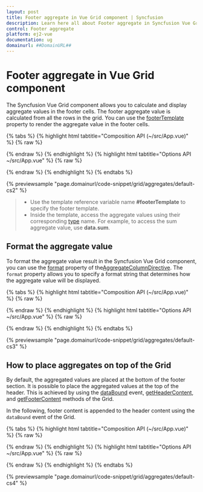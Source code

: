 ```yaml
---
layout: post
title: Footer aggregate in Vue Grid component | Syncfusion
description: Learn here all about Footer aggregate in Syncfusion Vue Grid component of Syncfusion Essential JS 2 and more.
control: Footer aggregate 
platform: ej2-vue
documentation: ug
domainurl: ##DomainURL##
---
```


# Footer aggregate in Vue Grid component

The Syncfusion Vue Grid component allows you to calculate and display aggregate values in the footer cells. The footer aggregate value is calculated from all the rows in the grid. You can use the [footerTemplate](https://ej2.syncfusion.com/vue/documentation/api/grid/aggregateColumnDirective/#footertemplate) property to render the aggregate value in the footer cells.

{% tabs %}
{% highlight html tabtitle="Composition API (~/src/App.vue)" %}
{% raw %}
<template>
    <div id="app">
        <ejs-grid :dataSource='data' height='210px'>
            <e-columns>
                <e-column field='OrderID' headerText='Order ID' textAlign='right' width=120></e-column>
                <e-column field='CustomerID' headerText='Customer ID' width=150></e-column>
                <e-column field='Freight' width=150></e-column>
                <e-column field='ShipName' headerText='Ship Name' width=150></e-column>
            </e-columns>
            <e-aggregates>
                <e-aggregate>
                    <e-columns>
                        <e-column type="Sum" field="Freight" :footerTemplate='footerSum'></e-column>
                    </e-columns>
                </e-aggregate>
                <e-aggregate>
                    <e-columns>
                        <e-column type="Max" field="Freight" :footerTemplate='footerMax'></e-column>
                    </e-columns>
                </e-aggregate>
          </e-aggregates>
        </ejs-grid>
    </div>
</template>
<script setup>
import { provide, createApp } from "vue";
import { GridComponent as EjsGrid, ColumnsDirective as EColumns, ColumnDirective as EColumn, AggregateDirective as EAggregate, AggregatesDirective as EAggregates, Aggregate } from "@syncfusion/ej2-vue-grids";
import { data } from './datasource.js';
const app = createApp();
      const footerSum: function () {
        return  { template : app.component('sumTemplate', {
            template: `<span>Sum: {{data.Sum}}</span>`,
            data () {return { data: {}};}
            })
          }
      }
      const footerMax: function () {
        return  { template : app.component('maxTemplate', {
            template: `<span>Max: {{data.Max}}</span>`,
            data () {return { data: {}};}
            })
          }
      }
  provide('grid',  [Aggregate]);
</script>
<style>
  @import "../node_modules/@syncfusion/ej2-base/styles/tailwind.css";
  @import "../node_modules/@syncfusion/ej2-buttons/styles/tailwind.css";
  @import "../node_modules/@syncfusion/ej2-calendars/styles/tailwind.css";
  @import "../node_modules/@syncfusion/ej2-dropdowns/styles/tailwind.css";
  @import "../node_modules/@syncfusion/ej2-inputs/styles/tailwind.css";
  @import "../node_modules/@syncfusion/ej2-navigations/styles/tailwind.css";
  @import "../node_modules/@syncfusion/ej2-popups/styles/tailwind.css";
  @import "../node_modules/@syncfusion/ej2-splitbuttons/styles/tailwind.css";
  @import "../node_modules/@syncfusion/ej2-vue-grids/styles/tailwind.css";
  @import "../node_modules/@syncfusion/ej2-vue-buttons/styles/tailwind.css";
</style>
{% endraw %}
{% endhighlight %}
{% highlight html tabtitle="Options API ~/src/App.vue" %}
{% raw %}
<template>
    <div id="app">
        <ejs-grid :dataSource='data' height='210px'>
            <e-columns>
                <e-column field='OrderID' headerText='Order ID' textAlign='right' width=120></e-column>
                <e-column field='CustomerID' headerText='Customer ID' width=150></e-column>
                <e-column field='Freight' width=150></e-column>
                <e-column field='ShipName' headerText='Ship Name' width=150></e-column>
            </e-columns>
            <e-aggregates>
                <e-aggregate>
                    <e-columns>
                        <e-column type="Sum" field="Freight" :footerTemplate='footerSum'></e-column>
                    </e-columns>
                </e-aggregate>
                <e-aggregate>
                    <e-columns>
                        <e-column type="Max" field="Freight" :footerTemplate='footerMax'></e-column>
                    </e-columns>
                </e-aggregate>
          </e-aggregates>
        </ejs-grid>
    </div>
</template>
<script>
import { GridComponent, ColumnDirective, ColumnsDirective, AggregateDirective, AggregatesDirective, Aggregate } from "@syncfusion/ej2-vue-grids";
import { data } from './datasource.js';
import { createApp } from "vue";
const app = createApp();
export default {
name: "App",
components: {
"ejs-grid":GridComponent,
"e-columns":ColumnsDirective,
"e-column":ColumnDirective,
"e-aggregates":AggregatesDirective,
"e-aggregate":AggregateDirective
},
  data() {
    return {
      data: data,
      footerSum: function () {
        return  { template : app.component('sumTemplate', {
            template: `<span>Sum: {{data.Sum}}</span>`,
            data () {return { data: {}};}
            })
          }
      },
      footerMax: function () {
        return  { template : app.component('maxTemplate', {
            template: `<span>Max: {{data.Max}}</span>`,
            data () {return { data: {}};}
            })
          }
      }
    };
  },
  provide: {
      grid: [Aggregate]
  }
}
</script>
<style>
  @import "../node_modules/@syncfusion/ej2-base/styles/tailwind.css";
  @import "../node_modules/@syncfusion/ej2-buttons/styles/tailwind.css";
  @import "../node_modules/@syncfusion/ej2-calendars/styles/tailwind.css";
  @import "../node_modules/@syncfusion/ej2-dropdowns/styles/tailwind.css";
  @import "../node_modules/@syncfusion/ej2-inputs/styles/tailwind.css";
  @import "../node_modules/@syncfusion/ej2-navigations/styles/tailwind.css";
  @import "../node_modules/@syncfusion/ej2-popups/styles/tailwind.css";
  @import "../node_modules/@syncfusion/ej2-splitbuttons/styles/tailwind.css";
  @import "../node_modules/@syncfusion/ej2-vue-grids/styles/tailwind.css";
  @import "../node_modules/@syncfusion/ej2-vue-buttons/styles/tailwind.css";
</style>
{% endraw %}
{% endhighlight %}
{% endtabs %}
        
{% previewsample "page.domainurl/code-snippet/grid/aggregates/default-cs2" %}

> * Use the template reference variable name **#footerTemplate** to specify the footer template.
> * Inside the template, access the aggregate values using their corresponding [type](https://ej2.syncfusion.com/vue/documentation/api/grid/aggregateColumnDirective/#type) name. For example, to access the sum aggregate value, use **data.sum**.

## Format the aggregate value

To format the aggregate value result in the Syncfusion Vue Grid component, you can use the [format](https://ej2.syncfusion.com/vue/documentation/api/grid/aggregateColumnDirective/#format) property of the[AggregateColumnDirective](https://ej2.syncfusion.com/vue/documentation/api/grid/aggregateColumnDirective/). The `format` property allows you to specify a format string that determines how the aggregate value will be displayed.

{% tabs %}
{% highlight html tabtitle="Composition API (~/src/App.vue)" %}
{% raw %}
<template>
    <div id="app">
        <ejs-grid :dataSource='data' height='210px'>
            <e-columns>
                <e-column field='OrderID' headerText='Order ID' textAlign='right' width=120></e-column>
                <e-column field='CustomerID' headerText='Customer ID' width=150></e-column>
                <e-column field='Freight' width=150></e-column>
                <e-column field='ShipName' headerText='Ship Name' width=150></e-column>
            </e-columns>
            <e-aggregates>
                <e-aggregate>
                    <e-columns>
                        <e-column type="Sum" field="Freight" format="N0" :footerTemplate='footerSum'></e-column>
                    </e-columns>
                </e-aggregate>
                <e-aggregate>
                    <e-columns>
                        <e-column type="Max" field="Freight" format="N0" :footerTemplate='footerMax'></e-column>
                    </e-columns>
                </e-aggregate>
          </e-aggregates>
        </ejs-grid>
    </div>
</template>
<script setup>
import { provide, createApp } from "vue";
import { GridComponent as EjsGrid, ColumnsDirective as EColumns, ColumnDirective as EColumn, AggregateDirective as EAggregate, AggregatesDirective as EAggregates, Aggregate } from "@syncfusion/ej2-vue-grids";
import { data } from './datasource.js';
const app = createApp();
      const footerSum = function () {
        return  { template : app.component('sumTemplate', {
            template: `<span>Sum: {{data.Sum}}</span>`,
            data () {return { data: {}};}
            })
          }
      },
      const footerMax = function () {
        return  { template : app.component('maxTemplate', {
            template: `<span>Max: {{data.Max}}</span>`,
            data () {return { data: {}};}
            })
          }
      }
  provide('grid',  [Aggregate]);
</script>
<style>
  @import "../node_modules/@syncfusion/ej2-base/styles/tailwind.css";
  @import "../node_modules/@syncfusion/ej2-buttons/styles/tailwind.css";
  @import "../node_modules/@syncfusion/ej2-calendars/styles/tailwind.css";
  @import "../node_modules/@syncfusion/ej2-dropdowns/styles/tailwind.css";
  @import "../node_modules/@syncfusion/ej2-inputs/styles/tailwind.css";
  @import "../node_modules/@syncfusion/ej2-navigations/styles/tailwind.css";
  @import "../node_modules/@syncfusion/ej2-popups/styles/tailwind.css";
  @import "../node_modules/@syncfusion/ej2-splitbuttons/styles/tailwind.css";
  @import "../node_modules/@syncfusion/ej2-vue-grids/styles/tailwind.css";
  @import "../node_modules/@syncfusion/ej2-vue-buttons/styles/tailwind.css";
</style>
{% endraw %}
{% endhighlight %}
{% highlight html tabtitle="Options API ~/src/App.vue" %}
{% raw %}
<template>
    <div id="app">
        <ejs-grid :dataSource='data' height='210px'>
            <e-columns>
                <e-column field='OrderID' headerText='Order ID' textAlign='right' width=120></e-column>
                <e-column field='CustomerID' headerText='Customer ID' width=150></e-column>
                <e-column field='Freight' width=150></e-column>
                <e-column field='ShipName' headerText='Ship Name' width=150></e-column>
            </e-columns>
            <e-aggregates>
                <e-aggregate>
                    <e-columns>
                        <e-column type="Sum" field="Freight" format="N0" :footerTemplate='footerSum'></e-column>
                    </e-columns>
                </e-aggregate>
                <e-aggregate>
                    <e-columns>
                        <e-column type="Max" field="Freight" format="N0" :footerTemplate='footerMax'></e-column>
                    </e-columns>
                </e-aggregate>
          </e-aggregates>
        </ejs-grid>
    </div>
</template>
<script>
import { GridComponent, ColumnDirective, ColumnsDirective, AggregateDirective, AggregatesDirective, Aggregate } from "@syncfusion/ej2-vue-grids";
import { data } from './datasource.js';
import { createApp } from "vue";
const app = createApp();
export default {
name: "App",
components: {
"ejs-grid":GridComponent,
"e-columns":ColumnsDirective,
"e-column":ColumnDirective,
"e-aggregates":AggregatesDirective,
"e-aggregate":AggregateDirective
},
  data() {
    return {
      data: data,
      footerSum: function () {
        return  { template : app.component('sumTemplate', {
            template: `<span>Sum: {{data.Sum}}</span>`,
            data () {return { data: {}};}
            })
          }
      },
      footerMax: function () {
        return  { template : app.component('maxTemplate', {
            template: `<span>Max: {{data.Max}}</span>`,
            data () {return { data: {}};}
            })
          }
      }
    };
  },
  provide: {
      grid: [Aggregate]
  }
}
</script>
<style>
  @import "../node_modules/@syncfusion/ej2-base/styles/tailwind.css";
  @import "../node_modules/@syncfusion/ej2-buttons/styles/tailwind.css";
  @import "../node_modules/@syncfusion/ej2-calendars/styles/tailwind.css";
  @import "../node_modules/@syncfusion/ej2-dropdowns/styles/tailwind.css";
  @import "../node_modules/@syncfusion/ej2-inputs/styles/tailwind.css";
  @import "../node_modules/@syncfusion/ej2-navigations/styles/tailwind.css";
  @import "../node_modules/@syncfusion/ej2-popups/styles/tailwind.css";
  @import "../node_modules/@syncfusion/ej2-splitbuttons/styles/tailwind.css";
  @import "../node_modules/@syncfusion/ej2-vue-grids/styles/tailwind.css";
  @import "../node_modules/@syncfusion/ej2-vue-buttons/styles/tailwind.css";
</style>
{% endraw %}
{% endhighlight %}
{% endtabs %}
        
{% previewsample "page.domainurl/code-snippet/grid/aggregates/default-cs3" %}

## How to place aggregates on top of the Grid

By default, the aggregated values are placed at the bottom of the footer section. It is possible to place the aggregated values at the top of the header. This is achieved by using the [dataBound](https://ej2.syncfusion.com/vue/documentation/api/grid/#databound) event, [getHeaderContent](https://ej2.syncfusion.com/vue/documentation/api/grid/#getheadercontent), and [getFooterContent](https://ej2.syncfusion.com/vue/documentation/api/grid/#getfootercontent) methods of the Grid.

In the following, footer content is appended to the header content using the `dataBound` event of the Grid.

{% tabs %}
{% highlight html tabtitle="Composition API (~/src/App.vue)" %}
{% raw %}
<template>
    <div id="app">
        <ejs-grid ref='grid' :dataSource='data' height='210px' :dataBound='dataBound'>
            <e-columns>
                <e-column field='OrderID' headerText='Order ID' textAlign='right' width=120></e-column>
                <e-column field='CustomerID' headerText='Customer ID' width=150></e-column>
                <e-column field='Freight' headerText='Freight' format='C2' width=150></e-column>
                <e-column field='ShipName' headerText='Ship Name' width=150></e-column>
            </e-columns>
            <e-aggregates>
                <e-aggregate>
                    <e-columns>
                        <e-column type='Sum' field='Freight' format='C2' :footerTemplate='footerSum'></e-column>
                    </e-columns>
                </e-aggregate>
                <e-aggregate>
                    <e-columns>
                        <e-column type='Max' field='Freight' format='C2' :footerTemplate='footerMax'></e-column>
                    </e-columns>
                </e-aggregate>
          </e-aggregates>
        </ejs-grid>
    </div>
</template>
<script setup>
import { provide, ref, createApp } from "vue";
import { GridComponent as EjsGrid, ColumnsDirective as EColumns, ColumnDirective as EColumn, AggregateDirective as EAggregate, AggregatesDirective as EAggregates, Aggregate } from "@syncfusion/ej2-vue-grids";
import { data } from './datasource.js';
const app = createApp();
const grid = ref(null);
      const footerSum = function () {
        return  { template : app.component('sumTemplate', {
            template: `<span>Sum: {{data.Sum}}</span>`,
            data () {return { data: {}};}
            })
          }
      }
      const footerMax = function () {
        return  { template : app.component('maxTemplate', {
            template: `<span>Max: {{data.Max}}</span>`,
            data () {return { data: {}};}
            })
          }
      }
      const dataBound: function (args) {
          grid.value.ej2Instances.getHeaderContent().append(grid.value.ej2Instances.getFooterContent());
      }
  provide('grid',  [Aggregate]);
</script>
<style>
  @import "../node_modules/@syncfusion/ej2-base/styles/tailwind.css";
  @import "../node_modules/@syncfusion/ej2-buttons/styles/tailwind.css";
  @import "../node_modules/@syncfusion/ej2-calendars/styles/tailwind.css";
  @import "../node_modules/@syncfusion/ej2-dropdowns/styles/tailwind.css";
  @import "../node_modules/@syncfusion/ej2-inputs/styles/tailwind.css";
  @import "../node_modules/@syncfusion/ej2-navigations/styles/tailwind.css";
  @import "../node_modules/@syncfusion/ej2-popups/styles/tailwind.css";
  @import "../node_modules/@syncfusion/ej2-splitbuttons/styles/tailwind.css";
  @import "../node_modules/@syncfusion/ej2-vue-grids/styles/tailwind.css";
  @import "../node_modules/@syncfusion/ej2-vue-buttons/styles/tailwind.css";
</style>
{% endraw %}
{% endhighlight %}
{% highlight html tabtitle="Options API ~/src/App.vue" %}
{% raw %}
<template>
    <div id="app">
        <ejs-grid ref='grid' :dataSource='data' height='210px' :dataBound='dataBound'>
            <e-columns>
                <e-column field='OrderID' headerText='Order ID' textAlign='right' width=120></e-column>
                <e-column field='CustomerID' headerText='Customer ID' width=150></e-column>
                <e-column field='Freight' headerText='Freight' format='C2' width=150></e-column>
                <e-column field='ShipName' headerText='Ship Name' width=150></e-column>
            </e-columns>
            <e-aggregates>
                <e-aggregate>
                    <e-columns>
                        <e-column type='Sum' field='Freight' format='C2' :footerTemplate='footerSum'></e-column>
                    </e-columns>
                </e-aggregate>
                <e-aggregate>
                    <e-columns>
                        <e-column type='Max' field='Freight' format='C2' :footerTemplate='footerMax'></e-column>
                    </e-columns>
                </e-aggregate>
          </e-aggregates>
        </ejs-grid>
    </div>
</template>
<script>
import { ref, createApp } from "vue";
import { GridComponent, ColumnDirective, ColumnsDirective, AggregateDirective, AggregatesDirective, Aggregate } from "@syncfusion/ej2-vue-grids";
import { data } from './datasource.js';
const app = createApp();
export default {
name: "App",
components: {
"ejs-grid":GridComponent,
"e-columns":ColumnsDirective,
"e-column":ColumnDirective,
"e-aggregates":AggregatesDirective,
"e-aggregate":AggregateDirective
},
  data() {
    return {
      data: data,
      footerSum: function () {
        return  { template : app.component('sumTemplate', {
            template: `<span>Sum: {{data.Sum}}</span>`,
            data () {return { data: {}};}
            })
          }
      },
      footerMax: function () {
        return  { template : app.component('maxTemplate', {
            template: `<span>Max: {{data.Max}}</span>`,
            data () {return { data: {}};}
            })
          }
      }
    };
  },
  methods: {
      dataBound: function (args) {
          this.$refs.grid.ej2Instances.getHeaderContent().append(this.$refs.grid.ej2Instances.getFooterContent());
      }
  },
  provide: {
      grid: [Aggregate]
  }
}
</script>
<style>
  @import "../node_modules/@syncfusion/ej2-base/styles/tailwind.css";
  @import "../node_modules/@syncfusion/ej2-buttons/styles/tailwind.css";
  @import "../node_modules/@syncfusion/ej2-calendars/styles/tailwind.css";
  @import "../node_modules/@syncfusion/ej2-dropdowns/styles/tailwind.css";
  @import "../node_modules/@syncfusion/ej2-inputs/styles/tailwind.css";
  @import "../node_modules/@syncfusion/ej2-navigations/styles/tailwind.css";
  @import "../node_modules/@syncfusion/ej2-popups/styles/tailwind.css";
  @import "../node_modules/@syncfusion/ej2-splitbuttons/styles/tailwind.css";
  @import "../node_modules/@syncfusion/ej2-vue-grids/styles/tailwind.css";
  @import "../node_modules/@syncfusion/ej2-vue-buttons/styles/tailwind.css";
</style>
{% endraw %}
{% endhighlight %}
{% endtabs %}
        
{% previewsample "page.domainurl/code-snippet/grid/aggregates/default-cs4" %}